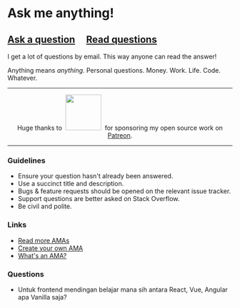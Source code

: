 # Ask me anything!

## [Ask a question](../../issues/new) &nbsp;&nbsp;&nbsp; [Read questions](../../issues?utf8=%E2%9C%93&q=is%3Aissue%20is%3Aclosed%20sort%3Aupdated-desc%20-label%3Ahidden)

I get a lot of questions by email. This way anyone can read the answer!

Anything means *anything*. Personal questions. Money. Work. Life. Code. Whatever.

---

<div align="center">Huge thanks to &nbsp;<a href="https://www.miles.in"><img src="https://user-images.githubusercontent.com/170270/34912034-3332ae4c-f8d6-11e7-8569-65b11486d003.png" width="80"></a>&nbsp; for sponsoring my open source work on <a href="https://www.patreon.com/sindresorhus">Patreon</a>.</div>

---

### Guidelines

- Ensure your question hasn't already been answered.
- Use a succinct title and description.
- Bugs & feature requests should be opened on the relevant issue tracker.
- Support questions are better asked on Stack Overflow.
- Be civil and polite.

### Links

- [Read more AMAs](https://github.com/sindresorhus/amas)
- [Create your own AMA](https://github.com/sindresorhus/amas/blob/master/create-ama.md)
- [What's an AMA?](https://en.wikipedia.org/wiki//r/IAmA)

### Questions

- Untuk frontend mendingan belajar mana sih antara React, Vue, Angular apa Vanilla saja?
